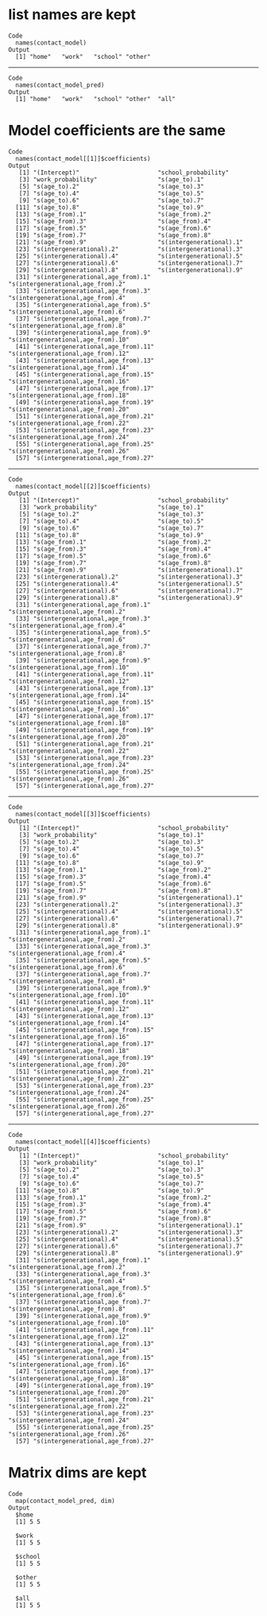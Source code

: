 # list names are kept

    Code
      names(contact_model)
    Output
      [1] "home"   "work"   "school" "other" 

---

    Code
      names(contact_model_pred)
    Output
      [1] "home"   "work"   "school" "other"  "all"   

# Model coefficients are the same

    Code
      names(contact_model[[1]]$coefficients)
    Output
       [1] "(Intercept)"                      "school_probability"              
       [3] "work_probability"                 "s(age_to).1"                     
       [5] "s(age_to).2"                      "s(age_to).3"                     
       [7] "s(age_to).4"                      "s(age_to).5"                     
       [9] "s(age_to).6"                      "s(age_to).7"                     
      [11] "s(age_to).8"                      "s(age_to).9"                     
      [13] "s(age_from).1"                    "s(age_from).2"                   
      [15] "s(age_from).3"                    "s(age_from).4"                   
      [17] "s(age_from).5"                    "s(age_from).6"                   
      [19] "s(age_from).7"                    "s(age_from).8"                   
      [21] "s(age_from).9"                    "s(intergenerational).1"          
      [23] "s(intergenerational).2"           "s(intergenerational).3"          
      [25] "s(intergenerational).4"           "s(intergenerational).5"          
      [27] "s(intergenerational).6"           "s(intergenerational).7"          
      [29] "s(intergenerational).8"           "s(intergenerational).9"          
      [31] "s(intergenerational,age_from).1"  "s(intergenerational,age_from).2" 
      [33] "s(intergenerational,age_from).3"  "s(intergenerational,age_from).4" 
      [35] "s(intergenerational,age_from).5"  "s(intergenerational,age_from).6" 
      [37] "s(intergenerational,age_from).7"  "s(intergenerational,age_from).8" 
      [39] "s(intergenerational,age_from).9"  "s(intergenerational,age_from).10"
      [41] "s(intergenerational,age_from).11" "s(intergenerational,age_from).12"
      [43] "s(intergenerational,age_from).13" "s(intergenerational,age_from).14"
      [45] "s(intergenerational,age_from).15" "s(intergenerational,age_from).16"
      [47] "s(intergenerational,age_from).17" "s(intergenerational,age_from).18"
      [49] "s(intergenerational,age_from).19" "s(intergenerational,age_from).20"
      [51] "s(intergenerational,age_from).21" "s(intergenerational,age_from).22"
      [53] "s(intergenerational,age_from).23" "s(intergenerational,age_from).24"
      [55] "s(intergenerational,age_from).25" "s(intergenerational,age_from).26"
      [57] "s(intergenerational,age_from).27"

---

    Code
      names(contact_model[[2]]$coefficients)
    Output
       [1] "(Intercept)"                      "school_probability"              
       [3] "work_probability"                 "s(age_to).1"                     
       [5] "s(age_to).2"                      "s(age_to).3"                     
       [7] "s(age_to).4"                      "s(age_to).5"                     
       [9] "s(age_to).6"                      "s(age_to).7"                     
      [11] "s(age_to).8"                      "s(age_to).9"                     
      [13] "s(age_from).1"                    "s(age_from).2"                   
      [15] "s(age_from).3"                    "s(age_from).4"                   
      [17] "s(age_from).5"                    "s(age_from).6"                   
      [19] "s(age_from).7"                    "s(age_from).8"                   
      [21] "s(age_from).9"                    "s(intergenerational).1"          
      [23] "s(intergenerational).2"           "s(intergenerational).3"          
      [25] "s(intergenerational).4"           "s(intergenerational).5"          
      [27] "s(intergenerational).6"           "s(intergenerational).7"          
      [29] "s(intergenerational).8"           "s(intergenerational).9"          
      [31] "s(intergenerational,age_from).1"  "s(intergenerational,age_from).2" 
      [33] "s(intergenerational,age_from).3"  "s(intergenerational,age_from).4" 
      [35] "s(intergenerational,age_from).5"  "s(intergenerational,age_from).6" 
      [37] "s(intergenerational,age_from).7"  "s(intergenerational,age_from).8" 
      [39] "s(intergenerational,age_from).9"  "s(intergenerational,age_from).10"
      [41] "s(intergenerational,age_from).11" "s(intergenerational,age_from).12"
      [43] "s(intergenerational,age_from).13" "s(intergenerational,age_from).14"
      [45] "s(intergenerational,age_from).15" "s(intergenerational,age_from).16"
      [47] "s(intergenerational,age_from).17" "s(intergenerational,age_from).18"
      [49] "s(intergenerational,age_from).19" "s(intergenerational,age_from).20"
      [51] "s(intergenerational,age_from).21" "s(intergenerational,age_from).22"
      [53] "s(intergenerational,age_from).23" "s(intergenerational,age_from).24"
      [55] "s(intergenerational,age_from).25" "s(intergenerational,age_from).26"
      [57] "s(intergenerational,age_from).27"

---

    Code
      names(contact_model[[3]]$coefficients)
    Output
       [1] "(Intercept)"                      "school_probability"              
       [3] "work_probability"                 "s(age_to).1"                     
       [5] "s(age_to).2"                      "s(age_to).3"                     
       [7] "s(age_to).4"                      "s(age_to).5"                     
       [9] "s(age_to).6"                      "s(age_to).7"                     
      [11] "s(age_to).8"                      "s(age_to).9"                     
      [13] "s(age_from).1"                    "s(age_from).2"                   
      [15] "s(age_from).3"                    "s(age_from).4"                   
      [17] "s(age_from).5"                    "s(age_from).6"                   
      [19] "s(age_from).7"                    "s(age_from).8"                   
      [21] "s(age_from).9"                    "s(intergenerational).1"          
      [23] "s(intergenerational).2"           "s(intergenerational).3"          
      [25] "s(intergenerational).4"           "s(intergenerational).5"          
      [27] "s(intergenerational).6"           "s(intergenerational).7"          
      [29] "s(intergenerational).8"           "s(intergenerational).9"          
      [31] "s(intergenerational,age_from).1"  "s(intergenerational,age_from).2" 
      [33] "s(intergenerational,age_from).3"  "s(intergenerational,age_from).4" 
      [35] "s(intergenerational,age_from).5"  "s(intergenerational,age_from).6" 
      [37] "s(intergenerational,age_from).7"  "s(intergenerational,age_from).8" 
      [39] "s(intergenerational,age_from).9"  "s(intergenerational,age_from).10"
      [41] "s(intergenerational,age_from).11" "s(intergenerational,age_from).12"
      [43] "s(intergenerational,age_from).13" "s(intergenerational,age_from).14"
      [45] "s(intergenerational,age_from).15" "s(intergenerational,age_from).16"
      [47] "s(intergenerational,age_from).17" "s(intergenerational,age_from).18"
      [49] "s(intergenerational,age_from).19" "s(intergenerational,age_from).20"
      [51] "s(intergenerational,age_from).21" "s(intergenerational,age_from).22"
      [53] "s(intergenerational,age_from).23" "s(intergenerational,age_from).24"
      [55] "s(intergenerational,age_from).25" "s(intergenerational,age_from).26"
      [57] "s(intergenerational,age_from).27"

---

    Code
      names(contact_model[[4]]$coefficients)
    Output
       [1] "(Intercept)"                      "school_probability"              
       [3] "work_probability"                 "s(age_to).1"                     
       [5] "s(age_to).2"                      "s(age_to).3"                     
       [7] "s(age_to).4"                      "s(age_to).5"                     
       [9] "s(age_to).6"                      "s(age_to).7"                     
      [11] "s(age_to).8"                      "s(age_to).9"                     
      [13] "s(age_from).1"                    "s(age_from).2"                   
      [15] "s(age_from).3"                    "s(age_from).4"                   
      [17] "s(age_from).5"                    "s(age_from).6"                   
      [19] "s(age_from).7"                    "s(age_from).8"                   
      [21] "s(age_from).9"                    "s(intergenerational).1"          
      [23] "s(intergenerational).2"           "s(intergenerational).3"          
      [25] "s(intergenerational).4"           "s(intergenerational).5"          
      [27] "s(intergenerational).6"           "s(intergenerational).7"          
      [29] "s(intergenerational).8"           "s(intergenerational).9"          
      [31] "s(intergenerational,age_from).1"  "s(intergenerational,age_from).2" 
      [33] "s(intergenerational,age_from).3"  "s(intergenerational,age_from).4" 
      [35] "s(intergenerational,age_from).5"  "s(intergenerational,age_from).6" 
      [37] "s(intergenerational,age_from).7"  "s(intergenerational,age_from).8" 
      [39] "s(intergenerational,age_from).9"  "s(intergenerational,age_from).10"
      [41] "s(intergenerational,age_from).11" "s(intergenerational,age_from).12"
      [43] "s(intergenerational,age_from).13" "s(intergenerational,age_from).14"
      [45] "s(intergenerational,age_from).15" "s(intergenerational,age_from).16"
      [47] "s(intergenerational,age_from).17" "s(intergenerational,age_from).18"
      [49] "s(intergenerational,age_from).19" "s(intergenerational,age_from).20"
      [51] "s(intergenerational,age_from).21" "s(intergenerational,age_from).22"
      [53] "s(intergenerational,age_from).23" "s(intergenerational,age_from).24"
      [55] "s(intergenerational,age_from).25" "s(intergenerational,age_from).26"
      [57] "s(intergenerational,age_from).27"

# Matrix dims are kept

    Code
      map(contact_model_pred, dim)
    Output
      $home
      [1] 5 5
      
      $work
      [1] 5 5
      
      $school
      [1] 5 5
      
      $other
      [1] 5 5
      
      $all
      [1] 5 5
      

